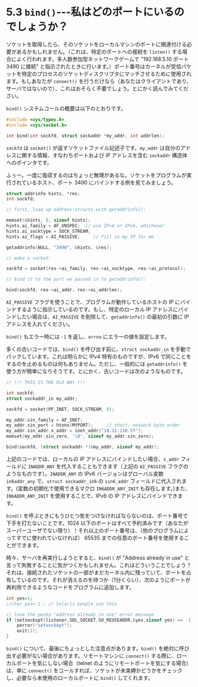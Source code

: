 # 5.3 `bind()`---私はどのポートにいるのでしょうか？

ソケットを取得したら、そのソケットをローカルマシンのポートに関連付ける必要があるかもしれません。（これは、特定のポートへの接続を `listen()` する場合によく行われます。多人数参加型ネットワークゲームで "192.168.5.10 ポート 3490 に接続" と指示されたときに行います。）ポート番号はカーネルが受信パケットを特定のプロセスのソケットディスクリプタにマッチさせるために使用されます。もしあなたが `connect()` を行うだけなら（あなたはクライアントであり、サーバではないので）、これはおそらく不要でしょう。とにかく読んでみてください。

`bind()` システムコールの概要は以下のとおりです。

```c
#include <sys/types.h>
#include <sys/socket.h>

int bind(int sockfd, struct sockaddr *my_addr, int addrlen);
```

`sockfd` は `socket()` が返すソケットファイル記述子です。`my_addr` は自分のアドレスに関する情報、すなわちポートおよび IP アドレスを含む `sockaddr` 構造体へのポインタです。

ふぅー。一度に吸収するのはちょっと無理があるな。ソケットをプログラムが実行されているホスト、ポート 3490 にバインドする例を見てみましょう。

```c
struct addrinfo hints, *res;
int sockfd;

// first, load up address structs with getaddrinfo():

memset(&hints, 0, sizeof hints);
hints.ai_family = AF_UNSPEC;  // use IPv4 or IPv6, whichever
hints.ai_socktype = SOCK_STREAM;
hints.ai_flags = AI_PASSIVE;     // fill in my IP for me

getaddrinfo(NULL, "3490", &hints, &res);

// make a socket:

sockfd = socket(res->ai_family, res->ai_socktype, res->ai_protocol);

// bind it to the port we passed in to getaddrinfo():

bind(sockfd, res->ai_addr, res->ai_addrlen);
```

`AI_PASSIVE` フラグを使うことで、プログラムが動作しているホストの IP にバインドするように指示しているのです。もし、特定のローカル IP アドレスにバインドしたい場合は、`AI_PASSIVE` を削除して、`getaddrinfo()` の最初の引数に IP アドレスを入れてください。

`bind()` もエラー時には `-1` を返し、`errno` にエラーの値を設定します。

多くの古いコードでは、`bind()` を呼び出す前に、`struct sockaddr_in` を手動でパックしています。これは明らかに IPv4 特有のものですが、IPv6 で同じことをするのを止めるものは何もありません。ただし、一般的には `getaddrinfo()` を使う方が簡単になりそうです。とにかく、古いコードは次のようなものです。

```c
// !!! THIS IS THE OLD WAY !!!

int sockfd;
struct sockaddr_in my_addr;

sockfd = socket(PF_INET, SOCK_STREAM, 0);

my_addr.sin_family = AF_INET;
my_addr.sin_port = htons(MYPORT);     // short, network byte order
my_addr.sin_addr.s_addr = inet_addr("10.12.110.57");
memset(my_addr.sin_zero, '\0', sizeof my_addr.sin_zero);

bind(sockfd, (struct sockaddr *)&my_addr, sizeof my_addr);
```

上記のコードでは、ローカルの IP アドレスにバインドしたい場合、`s_addr` フィールドに `INADDR_ANY` を代入することもできます（上記の `AI_PASSIVE` フラグのようなものです）。`INADDR_ANY` の IPv6 バージョンはグローバル変数 `in6addr_any` で、`struct sockaddr_in6` の `sin6_addr` フィールドに代入されます。(変数の初期化で使用できるマクロ `IN6ADDR_ANY_INIT` も存在します。)また、`IN6ADDR_ANY_INIT` を使用することで、IPv6 の IP アドレスにバインドできます。

`bind()` を呼ぶときにもうひとつ気をつけなければならないのは、ポート番号で下手を打たないことです。1024 以下のポートはすべて予約済みです（あなたがスーパーユーザでない限り）！それ以上のポート番号は、（他のプログラムによってすでに使われていなければ） 65535 までの任意のポート番号を使用することができます。

時々、サーバを再実行しようとすると、`bind()` が "Address already in use" と言って失敗することに気がつくかもしれません。これはどういうことでしょう？それは、接続されたソケットの一部がまだカーネル内に残っていて、ポートを占有しているのです。それが消えるのを待つか（1分くらい）、次のようにポートが再利用できるようなコードをプログラムに追加します。

```c
int yes=1;
//char yes='1'; // Solaris people use this

// lose the pesky "Address already in use" error message
if (setsockopt(listener,SOL_SOCKET,SO_REUSEADDR,&yes,sizeof yes) == -1) {
    perror("setsockopt");
    exit(1);
}
```

`bind()` について、最後にちょっとした注意点があります。`bind()` を絶対に呼び出す必要がない場合があります。リモートマシンに `connect()` する際に、ローカルポートを気にしない場合（telnet のようにリモートポートを気にする場合）は、単に `connect()` をコールすれば、ソケットが未束縛かどうかをチェックし、必要なら未使用のローカルポートに `bind()` してくれます。
